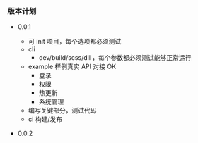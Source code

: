 ### 版本计划

- 0.0.1

  - 可 init 项目，每个选项都必须测试
  - cli
    - dev/build/scss/dll ，每个参数都必须测试能够正常运行
  - example 样例真实 API 对接 OK
    - 登录
    - 权限
    - 热更新
    - 系统管理
  - 编写关键部分，测试代码
  - ci 构建/发布

- 0.0.2
